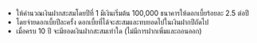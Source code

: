 - ให้คำนวณเงินฝากสะสมโดยปีที่ 1 มีเงินเริ่มต้น 100,000 ธนาคารให้ดอกเบี้ยร้อยละ 2.5 ต่อปี
- โดยจ่ายดอกเบี้ยปีละครั้ง ดอกเบี้ยที่ได้จะสะสมและทบยอดไปในเงินฝากปีถัดไป
- เมื่อครบ 10 ปี จะมียอดเงินฝากสะสมเท่าใด (ไม่มีการฝากเพิ่มและถอนออก)